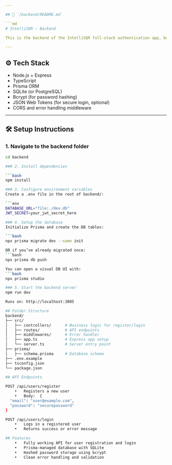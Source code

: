 ```yaml
---

## 📁 `/backend/README.md`

```md
# IntelliSQR – Backend

This is the backend of the IntelliSQR full-stack authentication app, built using **Node.js**, **Express**, **TypeScript**, and **Prisma** ORM.

---
```


## ⚙️ Tech Stack

- Node.js + Express
- TypeScript
- Prisma ORM
- SQLite (or PostgreSQL)
- Bcrypt (for password hashing)
- JSON Web Tokens (for secure login, optional)
- CORS and error handling middleware

---

## 🛠️ Setup Instructions

### 1. Navigate to the backend folder

```bash
cd backend

### 2. Install dependencies

```bash
npm install

### 3. Configure environment variables
Create a .env file in the root of backend/:

```env 
DATABASE_URL="file:./dev.db"
JWT_SECRET=your_jwt_secret_here

### 4. Setup the database
Initialize Prisma and create the DB tables:

```bash
npx prisma migrate dev --name init

OR if you’ve already migrated once:
```bash
npx prisma db push

You can open a visual DB UI with:
```bash 
npx prisma studio

### 5. Start the backend server
npm run dev

Runs on: http://localhost:3005

## Folder Structure
backend/
├── src/
│   ├── controllers/      # Business logic for register/login
│   ├── routes/           # API endpoints
│   ├── middlewares/      # Error handler
│   ├── app.ts            # Express app setup
│   └── server.ts         # Server entry point
├── prisma/
│   ├── schema.prisma     # Database schema
├── .env.example
├── tsconfig.json
└── package.json

## API Endpoints

POST /api/users/register
	•	Registers a new user
	•	Body:  {
  "email": "user@example.com",
  "password": "securepassword"
}

POST /api/users/login
	•	Logs in a registered user
	•	Returns success or error message

## Features
	•	Fully working API for user registration and login
	•	Prisma-managed database with SQLite
	•	Hashed password storage using bcrypt
	•	Clean error handling and validation


